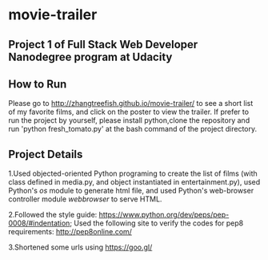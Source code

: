 # movie-trailer
Project 1 of Full Stack Web Developer Nanodegree program at Udacity
------------------------------------------------------------------

How to Run
----------

Please go to http://zhangtreefish.github.io/movie-trailer/ to see a short list
 of my favorite films, and click on the poster to view the trailer. If prefer
 to run the project by yourself, please install python,clone the repository and
 run 'python fresh_tomato.py' at the bash command of the project directory.

Project Details
---------------

1.Used objected-oriented Python programing to create the list of films (with
class defined in media.py, and object instantiated in entertainment.py), used
 Python's _os_ module to generate html file, and used Python's web-browser controller 
 module _webbrowser_ to serve HTML.

2.Followed the style guide:
    https://www.python.org/dev/peps/pep-0008/#indentation;
Used the following site to verify the codes for pep8 requirements:
    http://pep8online.com/

3.Shortened some urls using https://goo.gl/
